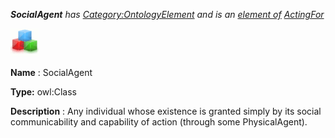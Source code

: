 ___SocialAgent__ 
 has
 [Category:OntologyElement](../../Category/OntologyElement "Category:OntologyElement") 
 and is an
 [element of](../../Property/ElementOf "Property:ElementOf") 
[ActingFor](../../Submissions/ActingFor "Submissions:ActingFor")_




  





[![Class](../public/images/thumb/2/27/Class.gif/45px-Class.gif)](../../Image/Class.gif "Class")


__Name__ 
 : SocialAgent
 



__Type:__ 
 owl:Class
 



__Description__ 
 : Any individual whose existence is granted simply by its social communicability and capability of action (through some PhysicalAgent).